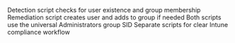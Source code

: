 Detection script checks for user existence and group membership
Remediation script creates user and adds to group if needed
Both scripts use the universal Administrators group SID
Separate scripts for clear Intune compliance workflow